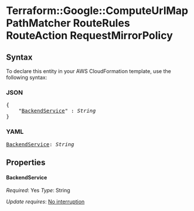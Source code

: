 # Terraform::Google::ComputeUrlMap PathMatcher RouteRules RouteAction RequestMirrorPolicy

## Syntax

To declare this entity in your AWS CloudFormation template, use the following syntax:

### JSON

<pre>
{
    "<a href="#backendservice" title="BackendService">BackendService</a>" : <i>String</i>
}
</pre>

### YAML

<pre>
<a href="#backendservice" title="BackendService">BackendService</a>: <i>String</i>
</pre>

## Properties

#### BackendService

_Required_: Yes
_Type_: String

_Update requires_: [No interruption](https://docs.aws.amazon.com/AWSCloudFormation/latest/UserGuide/using-cfn-updating-stacks-update-behaviors.html#update-no-interrupt)

